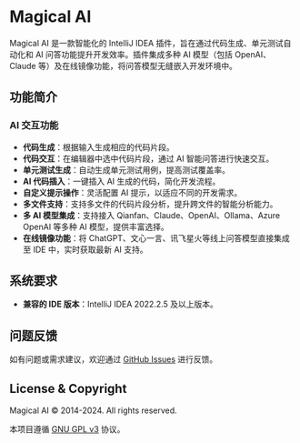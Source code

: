 
# Magical AI

Magical AI 是一款智能化的 IntelliJ IDEA 插件，旨在通过代码生成、单元测试自动化和 AI 问答功能提升开发效率。插件集成多种 AI 模型（包括 OpenAI、Claude 等）及在线镜像功能，将问答模型无缝嵌入开发环境中。

## 功能简介

### AI 交互功能

- **代码生成**：根据输入生成相应的代码片段。
- **代码交互**：在编辑器中选中代码片段，通过 AI 智能问答进行快速交互。
- **单元测试生成**：自动生成单元测试用例，提高测试覆盖率。
- **AI 代码插入**：一键插入 AI 生成的代码，简化开发流程。
- **自定义提示操作**：灵活配置 AI 提示，以适应不同的开发需求。
- **多文件支持**：支持多文件的代码片段分析，提升跨文件的智能分析能力。
- **多 AI 模型集成**：支持接入 Qianfan、Claude、OpenAI、Ollama、Azure OpenAI 等多种 AI 模型，提供丰富选择。
- **在线镜像功能**：将 ChatGPT、文心一言、讯飞星火等线上问答模型直接集成至 IDE 中，实时获取最新 AI 支持。

## 系统要求

- **兼容的 IDE 版本**：IntelliJ IDEA 2022.2.5 及以上版本。

## 问题反馈

如有问题或需求建议，欢迎通过 [GitHub Issues](https://github.com/z-incubator/magical-ai-intellij-plugin/issues) 进行反馈。

## License & Copyright

Magical AI © 2014-2024. All rights reserved.

本项目遵循 [GNU GPL v3](https://www.gnu.org/licenses/gpl-3.0.html) 协议。